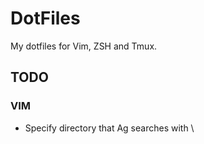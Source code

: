 # DotFiles

My dotfiles for Vim, ZSH and Tmux.

## TODO
### VIM
* Specify directory that Ag searches with \
